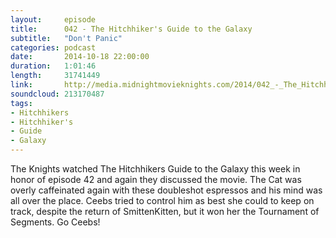 ```yaml
---
layout:     episode
title:      042 - The Hitchhiker's Guide to the Galaxy
subtitle:   "Don't Panic"
categories: podcast
date:       2014-10-18 22:00:00
duration:   1:01:46
length:     31741449
link:       http://media.midnightmovieknights.com/2014/042_-_The_Hitchhikers_Guide_to_the_Galaxy.m4a
soundcloud: 213170487
tags:
- Hitchhikers
- Hitchhiker's
- Guide
- Galaxy
---
```

The Knights watched The Hitchhikers Guide to the Galaxy this week in honor of episode 42 and again they discussed the movie. The Cat was overly caffeinated again with these doubleshot espressos and his mind was all over the place. Ceebs tried to control him as best she could to keep on track, despite the return of SmittenKitten, but it won her the Tournament of Segments. Go Ceebs!